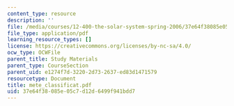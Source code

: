 ```yaml
---
content_type: resource
description: ''
file: /media/courses/12-400-the-solar-system-spring-2006/37e64f38085e05c7d12d6499f941bdd7_mete_classificat.pdf
file_type: application/pdf
learning_resource_types: []
license: https://creativecommons.org/licenses/by-nc-sa/4.0/
ocw_type: OCWFile
parent_title: Study Materials
parent_type: CourseSection
parent_uid: e1274f7d-3220-2d73-2637-ed83d1471579
resourcetype: Document
title: mete_classificat.pdf
uid: 37e64f38-085e-05c7-d12d-6499f941bdd7
---
```

